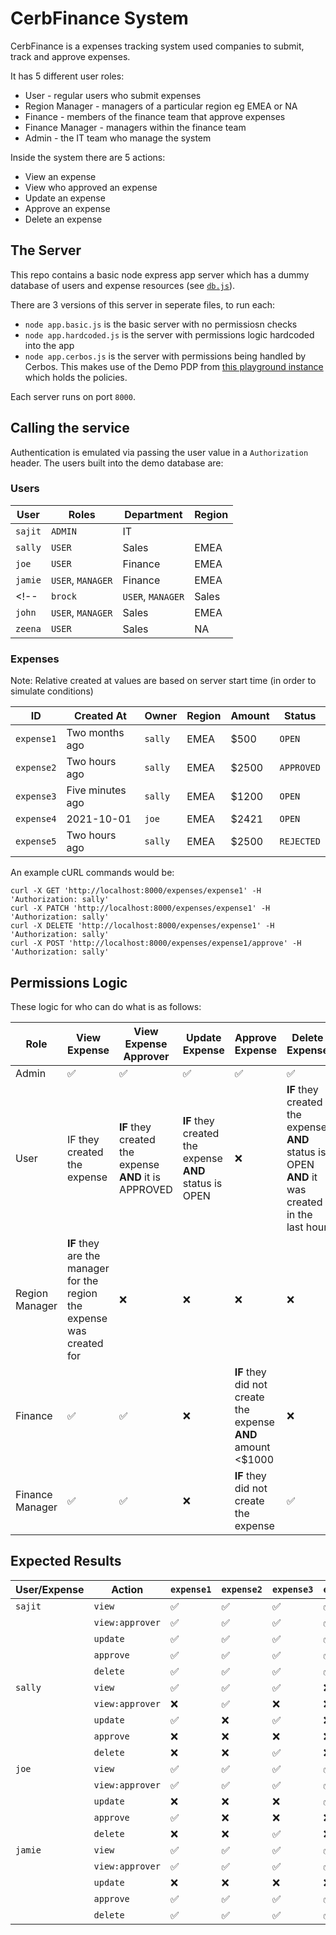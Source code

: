 # **CerbFinance** System

CerbFinance is a expenses tracking system used companies to submit, track and approve expenses.

It has 5 different user roles:

- User - regular users who submit expenses
- Region Manager - managers of a particular region eg EMEA or NA
- Finance - members of the finance team that approve expenses
- Finance Manager - managers within the finance team
- Admin - the IT team who manage the system

Inside the system there are 5 actions:

- View an expense
- View who approved an expense
- Update an expense
- Approve an expense
- Delete an expense


## The Server

This repo contains a basic node express app server which has a dummy database of users and expense resources (see [`db.js`](./db.js)).

There are 3 versions of this server in seperate files, to run each:

- `node app.basic.js` is the basic server with no permissiosn checks
- `node app.hardcoded.js` is the server with permissions logic hardcoded into the app
- `node app.cerbos.js` is the server with permissions being handled by Cerbos. This makes use of the Demo PDP from [this playground instance](https://play.cerbos.dev/p/XhkOi82fFKk3YW60e2c806Yvm0trKEje) which holds the policies.

Each server runs on port `8000`.

## Calling the service

Authentication is emulated via passing the user value in a `Authorization` header. The users built into the demo database are:

### Users

| User | Roles | Department | Region |
| ---  | --- | --- | --- |
| `sajit` | `ADMIN` | IT | |
| `sally` | `USER` | Sales | EMEA |
| `joe` | `USER` | Finance | EMEA |
| `jamie` | `USER`, `MANAGER` | Finance | EMEA |
<!-- | `brock` | `USER`, `MANAGER` | Sales | NA |
| `john` | `USER`, `MANAGER` | Sales | EMEA |
| `zeena` | `USER` | Sales | NA | -->

### Expenses
Note: Relative created at values are based on server start time (in order to simulate conditions)

| ID | Created At | Owner | Region | Amount | Status | 
| -- | --------- | --- | --- | --- | --- |
| `expense1` | Two months ago | `sally` | EMEA | $500 | `OPEN` |
| `expense2` | Two hours ago | `sally` | EMEA | $2500 | `APPROVED` |
| `expense3` | Five minutes ago | `sally` | EMEA | $1200 | `OPEN` |
| `expense4` | 2021-10-01 | `joe` | EMEA | $2421 | `OPEN` |
| `expense5` | Two hours ago | `sally` | EMEA | $2500 | `REJECTED` |

An example cURL commands would be:

```
curl -X GET 'http://localhost:8000/expenses/expense1' -H 'Authorization: sally'
curl -X PATCH 'http://localhost:8000/expenses/expense1' -H 'Authorization: sally'
curl -X DELETE 'http://localhost:8000/expenses/expense1' -H 'Authorization: sally'
curl -X POST 'http://localhost:8000/expenses/expense1/approve' -H 'Authorization: sally'
```

## Permissions Logic
These logic for who can do what is as follows:
 
| Role      | View Expense | View Expense Approver | Update Expense | Approve Expense | Delete Expense |
| ----------- | ----------- | --- | --- | --- | --- |
| Admin     | ✅          | ✅ | ✅ | ✅ | ✅ |
| User      | IF they created the expense | __IF__ they created the expense __AND__ it is APPROVED  | __IF__ they created the expense __AND__ status is OPEN  | ❌ | __IF__ they created the expense __AND__ status is OPEN __AND__ it was created in the last hour |
| Region Manager |  __IF__ they are the manager for the region the expense was created for | ❌ | ❌ | ❌ | ❌ |
| Finance | ✅ | ✅ | ❌ | __IF__ they did not create the expense __AND__ amount <$1000 | ❌ |
| Finance Manager | ✅ | ✅ | ❌ | __IF__ they did not create the expense | ✅ |

## Expected Results

| User/Expense | Action | `expense1` | `expense2` | `expense3` | `expense4` | `expense5`
| ------- | ----------------- | --------------------- | --------------------- | --------------------- | --------------------- | --------------------- |
| `sajit` | `view`            | ✅ | ✅ | ✅ | ✅ | ✅ |
|         | `view:approver`   | ✅ | ✅ | ✅ | ✅ | ✅ |
|         | `update`          | ✅ | ✅ | ✅ | ✅ | ✅ |
|         | `approve`         | ✅ | ✅ | ✅ | ✅ | ✅ |
|         | `delete`          | ✅ | ✅ | ✅ | ✅ | ✅ |
| `sally` | `view`            | ✅ | ✅ | ✅ | ❌  | ✅ |
|         | `view:approver`   | ❌  | ✅ | ❌  | ❌  | ❌  |
|         | `update`          | ✅ | ❌  | ✅ | ❌  | ❌  |
|         | `approve`         | ❌  | ❌  | ❌  | ❌  | ❌  |
|         | `delete`          | ❌  | ❌  | ✅ | ❌  | ❌  |
| `joe`   | `view`            | ✅ | ✅ | ✅ | ✅ | ✅ |
|         | `view:approver`   | ✅ | ✅ | ✅ | ✅ | ✅ |
|         | `update`          | ❌  | ❌  | ❌  | ✅ | ❌  |
|         | `approve`         | ✅ | ❌  | ❌  | ❌  | ❌  |
|         | `delete`          | ❌  | ❌  | ✅ | ❌  | ❌  |
| `jamie` | `view`            | ✅ | ✅ | ✅ | ✅ | ✅ |
|         | `view:approver`   | ✅ | ✅ | ✅ | ✅ | ✅ |
|         | `update`          | ❌  | ❌  | ❌  | ❌  | ❌  |
|         | `approve`         | ✅ | ✅ | ✅ | ✅ | ✅ |
|         | `delete`          | ✅ | ✅ | ✅ | ✅ | ✅ |
